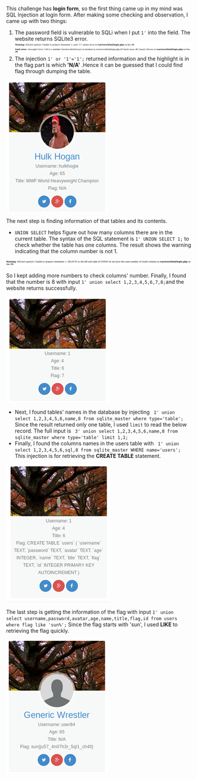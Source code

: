 This challenge has **login form**, so the first thing came up in my mind was SQL Injection at login form.  After making some checking and observation, I came up with two things: 
1. The password field is vulnerable to SQLi when I put ``1'`` into the field. The website returns SQLite3 error.
![](img/1.png)
2. The injection `1' or '1'='1';` returned information and the highlight is in the flag part is which **'N/A'** .Hence it can be guessed that I could find flag through dumping the table. 

![](img/2.png)

The next step is finding information of that tables and its contents. 
- ``UNION SELECT`` helps figure out how many columns there are in the current table.  The syntax of the SQL statement is ``1' UNION SELECT 1;`` to check whether the table has one columns. The result shows the warning indicating that the column number is not 1. 

![](img/3.png)

So I kept adding more numbers to check columns' number. Finally, I found that the number is 8 with input ``1' union select 1,2,3,4,5,6,7,8;``and the website returns successfully. 

![](img/4.png)

-  Next, I found tables' names in the database by injecting ` 1' union select 1,2,3,4,5,6,name,8 from sqlite_master where type='table';` Since the result returned only one table, I used `limit` to read the below record. The full input is ` 3' union select 1,2,3,4,5,6,name,8 from sqlite_master where type='table' limit 1,1;`
- Finally, I found the columns names in the users table with `` 1' union select 1,2,3,4,5,6,sql,8 from sqlite_master WHERE name='users';``  This injection is for retrieving the **CREATE TABLE** statement. 

![](img/5.png)

The last step is getting the information of the flag with input `1' union select username,password,avatar,age,name,title,flag,id from users where flag like 'sun%';` Since the flag starts with 'sun', I used **LIKE** to retrieving the flag quickly. 

![](img/6.png)


